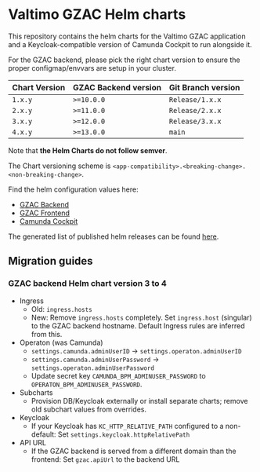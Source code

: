 # Valtimo GZAC Helm charts

This repository contains the helm charts for the Valtimo GZAC application and a Keycloak-compatible version of Camunda Cockpit to run alongside it.

For the GZAC backend, please pick the right chart version to ensure the proper configmap/envvars are setup in your cluster.

| Chart Version | GZAC Backend version | Git Branch version |
| ------------- | -------------------- | ------------------ |
| `1.x.y`       | `>=10.0.0`           | `Release/1.x.x`    |
| `2.x.y`       | `>=11.0.0`           | `Release/2.x.x`    |
| `3.x.y`       | `>=12.0.0`           | `Release/3.x.x`    |
| `4.x.y`       | `>=13.0.0`           | `main`             |

Note that **the Helm Charts do not follow semver**.

The Chart versioning scheme is `<app-compatibility>.<breaking-change>.<non-breaking-change>`.

Find the helm configuration values here:

- [GZAC Backend](/charts/gzac-backend/gzac-backend/README.md)
- [GZAC Frontend](/charts/gzac-frontend/gzac-frontend/README.md)
- [Camunda Cockpit](/charts/camunda-cockpit-keycloak/README.md)

The generated list of published helm releases can be found [here](https://generiekzaakafhandelcomponent.github.io/helm-charts/index.yaml).

## Migration guides

### GZAC backend Helm chart version 3 to 4

- Ingress
  - Old: `ingress.hosts`
  - New: Remove `ingress.hosts` completely. Set `ingress.host` (singular) to the GZAC backend hostname. Default Ingress rules are inferred from this.
- Operaton (was Camunda)
  - `settings.camunda.adminUserID` → `settings.operaton.adminUserID`
  - `settings.camunda.adminUserPassword` → `settings.operaton.adminUserPassword`
  - Update secret key `CAMUNDA_BPM_ADMINUSER_PASSWORD` to `OPERATON_BPM_ADMINUSER_PASSWORD`.
- Subcharts
  - Provision DB/Keycloak externally or install separate charts; remove old subchart values from overrides.
- Keycloak
  - If your Keycloak has `KC_HTTP_RELATIVE_PATH` configured to a non-default: Set `settings.keycloak.httpRelativePath`
- API URL
  - If the GZAC backend is served from a different domain than the frontend: Set `gzac.apiUrl` to the backend URL

